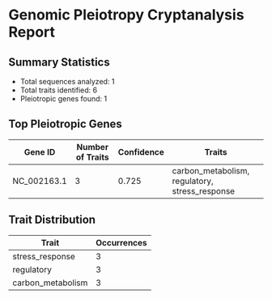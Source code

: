 # Genomic Pleiotropy Cryptanalysis Report

## Summary Statistics

- Total sequences analyzed: 1
- Total traits identified: 6
- Pleiotropic genes found: 1

## Top Pleiotropic Genes

| Gene ID | Number of Traits | Confidence | Traits |
|---------|------------------|------------|--------|
| NC_002163.1 | 3 | 0.725 | carbon_metabolism, regulatory, stress_response |

## Trait Distribution

| Trait | Occurrences |
|-------|-------------|
| stress_response | 3 |
| regulatory | 3 |
| carbon_metabolism | 3 |
